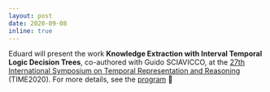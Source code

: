 ```yaml
---
layout: post
date: 2020-09-08
inline: true
---
```


Eduard will present the work **Knowledge Extraction with Interval Temporal Logic Decision Trees**, co-authored with Guido SCIAVICCO, at the [27th International Symposium on Temporal Representation and Reasoning](https://time2020.inf.unibz.it/) (TIME2020). For more details, see the [program](https://time2020.inf.unibz.it/program/) :memo:
